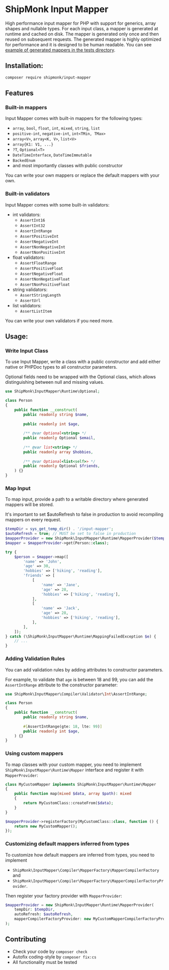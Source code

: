 # ShipMonk Input Mapper

High performance input mapper for PHP with support for generics, array shapes and nullable types. For each input class, a mapper is generated at runtime and cached on disk. The mapper is generated only once and then reused on subsequent requests. The generated mapper is highly optimized for performance and it is designed to be human readable. You can see [example of generated mappers in the tests directory](tests/Compiler/Mapper/Object/Data/PersonMapper.php).


## Installation:

```sh
composer require shipmonk/input-mapper
```


## Features

### Built-in mappers

Input Mapper comes with built-in mappers for the following types:

* `array`, `bool`, `float`, `int`, `mixed`, `string`, `list`
* `positive-int`, `negative-int`, `int<TMin, TMax>`
* `array<V>`, `array<K, V>`, `list<V>`
* `array{K1: V1, ...}`
* `?T`, `Optional<T>`
* `DateTimeInterface`, `DateTimeImmutable`
* `BackedEnum`
* and most importantly classes with public constructor

You can write your own mappers or replace the default mappers with your own.

### Built-in validators

Input Mapper comes with some built-in validators:

* int validators:
  * `AssertInt16`
  * `AssertInt32`
  * `AssertIntRange`
  * `AssertPositiveInt`
  * `AssertNegativeInt`
  * `AssertNonNegativeInt`
  * `AssertNonPositiveInt`
* float validators:
  * `AssertFloatRange`
  * `AssertPositiveFloat`
  * `AssertNegativeFloat`
  * `AssertNonNegativeFloat`
  * `AssertNonPositiveFloat`
* string validators:
  * `AssertStringLength`
  * `AssertUrl`
* list validators:
  * `AssertListItem`

You can write your own validators if you need more.

## Usage:

### Write Input Class

To use Input Mapper, write a class with a public constructor and add either native or PHPDoc types to all constructor parameters.

Optional fields need to be wrapped with the Optional class, which allows distinguishing between null and missing values.

```php
use ShipMonk\InputMapper\Runtime\Optional;

class Person
{
    public function __construct(
        public readonly string $name,
        
        public readonly int $age,
        
        /** @var Optional<string> */
        public readonly Optional $email,
        
        /** @var list<string> */
        public readonly array $hobbies,
        
        /** @var Optional<list<self>> */
        public readonly Optional $friends,
    ) {}
}
```

### Map Input

To map input, provide a path to a writable directory where generated mappers will be stored.

It's important to set $autoRefresh to false in production to avoid recompiling mappers on every request.

```php
$tempDir = sys_get_temp_dir() . '/input-mapper';
$autoRefresh = true; // MUST be set to false in production
$mapperProvider = new ShipMonk\InputMapper\Runtime\MapperProvider($tempDir, $autoRefresh);
$mapper = $mapperProvider->get(Person::class);

try {
    $person = $mapper->map([
        'name' => 'John',
        'age' => 30,
        'hobbies' => ['hiking', 'reading'],
        'friends' => [
            [
                'name' => 'Jane',
                'age' => 28,
                'hobbies' => ['hiking', 'reading'],
            ],
            [
                'name' => 'Jack',
                'age' => 28,
                'hobbies' => ['hiking', 'reading'],
            ],
        ],
    ]);
} catch (\ShipMonk\InputMapper\Runtime\MappingFailedException $e) {
    // ...
}
```

### Adding Validation Rules

You can add validation rules by adding attributes to constructor parameters.

For example, to validate that `age` is between 18 and 99, you can add the `AssertIntRange` attribute to the constructor parameter:

```php
use ShipMonk\InputMapper\Compiler\Validator\Int\AssertIntRange;

class Person
{
    public function __construct(
        public readonly string $name,
        
        #[AssertIntRange(gte: 18, lte: 99)]
        public readonly int $age,
    ) {}
}
```

### Using custom mappers

To map classes with your custom mapper, you need to implement `ShipMonk\InputMapper\Runtime\Mapper` interface and register it with `MapperProvider`:

```php
class MyCustomMapper implements ShipMonk\InputMapper\Runtime\Mapper
{
    public function map(mixed $data, array $path): mixed
    {
        return MyCustomClass::createFrom($data);
    }
}

$mapperProvider->registerFactory(MyCustomClass::class, function () {
    return new MyCustomMapper();
});
```

### Customizing default mappers inferred from types

To customize how default mappers are inferred from types, you need to implement

* `ShipMonk\InputMapper\Compiler\MapperFactory\MapperCompilerFactory` and
* `ShipMonk\InputMapper\Compiler\MapperFactory\MapperCompilerFactoryProvider`.

Then register your factory provider with `MapperProvider`:

```php
$mapperProvider = new ShipMonk\InputMapper\Runtime\MapperProvider(
    tempDir: $tempDir,
    autoRefresh: $autoRefresh,
    mapperCompilerFactoryProvider: new MyCustomMapperCompilerFactoryProvider(),
);
```


## Contributing
- Check your code by `composer check`
- Autofix coding-style by `composer fix:cs`
- All functionality must be tested
